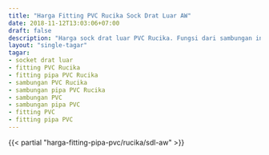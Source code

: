 ```yaml
---
title: "Harga Fitting PVC Rucika Sock Drat Luar AW"
date: 2018-11-12T13:03:06+07:00
draft: false
description: "Harga sock drat luar PVC Rucika. Fungsi dari sambungan ini untuk sambungan kran air pada jalur distribusi air bersih."
layout: "single-tagar"
tagar:
- socket drat luar
- fitting PVC Rucika
- fitting pipa PVC Rucika
- sambungan PVC Rucika
- sambungan pipa PVC Rucika
- sambungan PVC
- sambungan pipa PVC
- fitting PVC
- fitting pipa PVC
---
```


{{< partial "harga-fitting-pipa-pvc/rucika/sdl-aw" >}}
